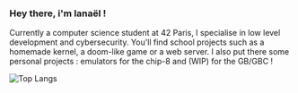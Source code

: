### Hey there, i'm Ianaël !

Currently a computer science student at 42 Paris, I specialise in low level development and cybersecurity.
You'll find school projects such as a homemade kernel, a doom-like game or a web server. I also put there some personal projects : emulators for the chip-8 and (WIP) for the GB/GBC !

![Top Langs](https://github-readme-stats.vercel.app/api/top-langs/?username=iaschnei&layout=compact&theme=dracula&hide=perl,roff)
